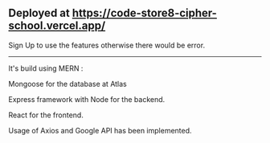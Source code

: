 Deployed at https://code-store8-cipher-school.vercel.app/
--------

Sign Up to use the features otherwise there would be error.

--------
It's build using MERN :

Mongoose for the database at Atlas

Express framework with Node for the backend.

React for the frontend.

Usage of Axios and Google API has been implemented.
